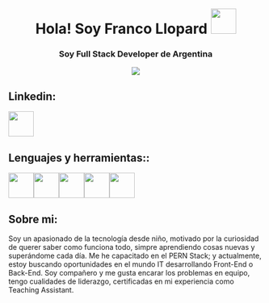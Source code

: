 <div align="center"><h1> Hola! Soy Franco Llopard <img src="https://user-images.githubusercontent.com/94530832/200701224-4f3facf9-24c5-4909-be3b-f8cf9e88cb03.gif" width="50" height="50"></h1></div>


<div align="center"><h3>Soy Full Stack Developer de Argentina</h3></div>

<div align="center"><img src="https://user-images.githubusercontent.com/94530832/200701122-46fe7945-7ccc-4060-8926-f0a6c4347b0d.svg"></div>

## Linkedin:

<a href="https://www.linkedin.com/in/franco-llopard/"><img src="https://user-images.githubusercontent.com/94530832/200697465-48830c6e-3be3-4a38-9c57-da1c2a094fcf.svg" width="50" height="50"></a>

## Lenguajes y herramientas::

<a href="https://developer.mozilla.org/en-US/docs/Web/JavaScript"><img src="https://user-images.githubusercontent.com/94530832/200695769-9de77c53-3f20-4e38-bc33-e79e82c38400.svg" width="50" height="50"></a><a href="https://react.com"><img src="https://user-images.githubusercontent.com/94530832/200696499-58a56fa0-9859-419d-8e3b-e694e5a05b5b.svg" width="50" height="50"></a><a href="https://www.w3.org/html/"><img src="https://user-images.githubusercontent.com/94530832/200699270-b5270a46-12c0-4f08-8577-3e7c4210efaf.svg" width="50" height="50"></a><a href="https://www.postgresql.org/"><img src="https://user-images.githubusercontent.com/94530832/200699335-74830abc-ad07-4895-819e-553c793023ef.svg" width="50" height="50"></a><a href="https://nodejs.org/"><img src="https://user-images.githubusercontent.com/94530832/200699782-44fa9cc5-8f35-4230-93af-73b1bd3d1c09.svg" width="50" height="50"></a>

## Sobre mi:

<p>Soy un apasionado de la tecnología desde niño, motivado por la curiosidad de querer saber como funciona todo, simpre aprendiendo cosas nuevas y superándome cada día. Me he capacitado en el PERN Stack; y actualmente, estoy buscando oportunidades en el mundo IT desarrollando Front-End o Back-End. Soy compañero y me gusta encarar los problemas en equipo, tengo cualidades de liderazgo, certificadas en mi experiencia como Teaching Assistant.</p>
